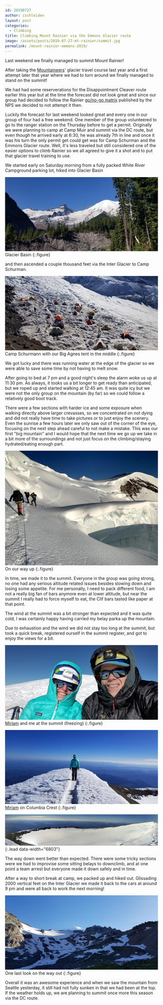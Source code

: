 ```yaml
---
id: 20190727
author: cschleiden
layout: post
categories:
  - Climbing
title: Climbing Mount Rainier via the Emmons Glacier route
image: /assets/posts/2019-07-27-mt-rainier/summit.jpg
permalink: /mount-rainier-emmons-2019/
---
```


Last weekend we finally managed to summit Mount Rainier!

After taking the [Mountaineers](https://www.mountaineers.org/)' glacier travel course last year and a first attempt later that year where we had to turn around we finally managed to stand on the summit! 

We had had some reserverations for the Disappointment Cleaver route earlier this year but at the time the forecast did not look great and since our group had decided to follow the Rainier [go/no-go matrix](http://www.concurrentaffair.org/2017/07/06/mount-rainier-gono-go-decision-matrix/) published by the NPS we decided to not attempt it then. 

Luckily the forecast for last weekend looked great and every one in our group of four had a free weekend. One member of the group volunteered to go to the ranger station on the Thursday before to get a permit. Originally we were planning to camp at Camp Muir and summit via the DC route, but even though he arrived early at 6:30, he was already 7th in line and once it was his turn the only permit get could get was for Camp Schurman and the Emmons Glacier route. Well, it's less traveled but still considered one of the easier options to climb Rainier so we all agreed to give it a shot and to put that glacier travel training to use.

We started early on Saturday morning from a fully packed White River Campground parking lot, hiked into Glacier Basin 

![Glacier Basin](/assets/posts/2019-07-27-mt-rainier/start.jpg)
Glacier Basin
{:.figure}

and then ascended a couple thousand feet via the Inter Glacier to Camp Schurman.

![Camp Schurmann](/assets/posts/2019-07-27-mt-rainier/camp.jpg)
Camp Schurmann with our Big Agnes tent in the middle
{:.figure}

We got lucky and there was running water at the edge of the glacier so we were able to save some time by not having to melt snow. 

After going to bed at 7 pm and a good night's sleep the alarm woke us up at 11:30 pm. As always, it tooks us a bit longer to get ready than anticipated, but we roped up and started walking at 12:45 am. It was quite icy but we were not the only group on the mountain (by far) so we could follow a relatively good boot track.

There were a few sections with harder ice and some exposure when walking directly above larger crevasses, so we concentrated on not dying and did not really have time to take pictures or to just enjoy the scenery. Even the sunrise a few hours later we only saw out of the corner of the eye, focusing on the next step ahead careful to not make a mistake. This was our first "big mountain" and I would hope that the next time we go up we take in a bit more of the surroundings and not just focus on the climbing/staying hydrated/eating enough part. 

![Going up](/assets/posts/2019-07-27-mt-rainier/going-up.jpg)
On our way up
{:.figure}

In time, we made it to the summit. Everyone in the group was going strong, no one had any serious altitude related issues besides slowing down and losing some appetite. For me personally, I need to pack different food, I am not a really big fan of bars anymore even at lower altitude, but near the summit I really had to force myself to eat, the Clif bars tasted like paper at that point.

The wind at the summit was a bit stronger than expected and it was quite cold, I was certainly happy having carried my belay parka up the mountain.

Due to exhaustion and the wind we did not stay too long at the summit, but took a quick break, registered ourself in the summit register, and got to enjoy the views for a bit.

![Us at the summit](/assets/posts/2019-07-27-mt-rainier/summit.jpg)
[Miriam](https://10hourflight.wordpress.com/) and me at the summit (freezing)
{:.figure}

![Miriam at the summit](/assets/posts/2019-07-27-mt-rainier/miriam-summit.jpg)
[Miriam](https://10hourflight.wordpress.com/) on Columbia Crest
{:.figure}

![Panorama](/assets/posts/2019-07-27-mt-rainier/panorama.jpg){:.lead data-width="6803"}

The way down went better than expected. There were some tricky sections were we had to improvise some sitting belays to downclimb, and at one point a team arrest but everyone made it down safely and in time.

After a way to short break at camp, we packed up and hiked out. Glissading 2000 vertical feet on the Inter Glacier we made it back to the cars at around 9 pm and were all back to work the next morning!

![Last look](/assets/posts/2019-07-27-mt-rainier/last-look.jpg)
One last look on the way out
{:.figure}

Overall it was an awesome experience and when we saw the mountain from Seattle yesterday, it still had not fully sunken in that we had been at the top. If the weather holds up, we are planning to summit once more this season via the DC route. 